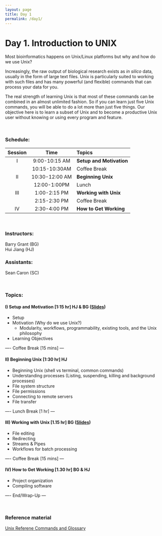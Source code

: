 ```yaml
---
layout: page
title: Day 1 
permalink: /day1/
---
```


# Day 1. Introduction to UNIX
Most bioinformatics happens on Unix/Linux platforms but why and how do we use Unix?

Increasingly, the raw output of biological research exists as _in silico_ data, usually in the form of large text files. Unix is particularly suited to working with such files and has many powerful (and flexible) commands that can process your data for you. 

The real strength of learning Unix is that most of these commands can be combined in an almost unlimited fashion. So if you can learn just five Unix commands, you will be able to do a lot more than just five things. Our objective here is to learn a subset of Unix and to become a productive Unix user without knowing or using every program and feature.

<br>

### Schedule:

| Session | Time           | Topics                   | 
| :-----: |:--------------:| :----------------------- | 
| I       | 9:00-10:15 AM  | **Setup and Motivation** | 
|         | 10:15-10:30AM  | Coffee Break             | 
| II      | 10:30-12:00 AM | **Beginning Unix**       | 
|         | 12:00-1:00PM   | Lunch                    | 
| III     | 1:00-2:15 PM   | **Working with Unix**    | 
|         | 2:15-2:30 PM   | Coffee Break             | 
| IV      | 2:30-4:00 PM   | **How to Get Working**   | 


<br>

### Instructors:
Barry Grant (BG)  
Hui Jiang (HJ)

### Assistants:
Sean Caron (SC)

<br>

### Topics:

#### I)   Setup and Motivation [1:15 hr]  HJ & BG ([Slides](../class-material/slides_day1-1_unix-motivation.pdf))
- Setup
- Motivation (Why do we use Unix?)
	- Modularity, workflows, programmability, existing tools, and the Unix philosophy
- Learning Objectives


—- Coffee Break [15 mins] —  

#### II)   Beginning Unix [1:30 hr]  HJ
- Beginning Unix (shell vs terminal, common commands)
- Understanding processes (Listing, suspending, killing and background processes)
- File system structure
- File permissions
- Connecting to remote servers
- File transfer


—- Lunch Break [1 hr] —  

#### III)   Working with Unix [1.15 hr] BG ([Slides](../class-material/slides_day1-3_unix-work.pdf))
- File editing
- Redirecting
- Streams & Pipes 
- Workflows for batch processing 


—- Coffee Break [15 mins] —  

#### IV)   How to Get Working [1.30 hr] BG & HJ
- Project organization   
- Compiling software


—- End/Wrap-Up —

<br>

### Reference material
[Unix Referene Commands and Glossary](../class-material/unix-reference.html) 
<!--- files dont exist yet... 
[Slides-1.1](../class-material/slides_day1-1_unix-motivation.pdf)  
[Slides-1.2](../class-material/slides_day1-2_unix-basics.pdf)  
[Slides-1.3](../class-material/slides_day1-3_unix-work.pdf)  
[Slides-1.4](../class-material/slides_day1-4_unix-compiling.pdf)  
-->

